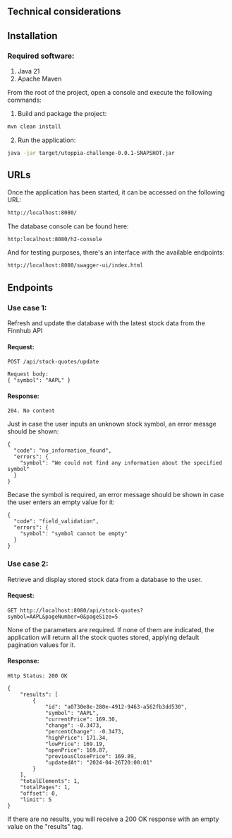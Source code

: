 ## Technical considerations


## Installation

### Required software:
1. Java 21
2. Apache Maven

From the root of the project, open a console and execute the following commands:

1. Build and package the project:

```sh
mvn clean install
```

2. Run the application:

```sh
java -jar target/utoppia-challenge-0.0.1-SNAPSHOT.jar
```

## URLs

Once the application has been started, it can be accessed on the following URL:

```sh
http://localhost:8080/
```

The database console can be found here:

```sh
http:localhost:8080/h2-console
```

And for testing purposes, there's an interface with the available endpoints:

```sh
http://localhost:8080/swagger-ui/index.html
```

## Endpoints

### Use case 1: 

Refresh and update the database with the latest stock data from the Finnhub API

#### Request:

```
POST /api/stock-quotes/update

Request body: 
{ "symbol": "AAPL" }

```

#### Response:

```
204. No content
```

Just in case the user inputs an unknown stock symbol, an error messge should be shown:

```
{
  "code": "no_information_found",
  "errors": {
    "symbol": "We could not find any information about the specified symbol"
  }
}
```
Becase the symbol is required, an error message should be shown in case the user enters an empty value for it:

```
{
  "code": "field_validation",
  "errors": {
    "symbol": "symbol cannot be empty"
  }
}
```

### Use case 2: 

Retrieve and display stored stock data from a database to the user.

#### Request:

```
GET http://localhost:8080/api/stock-quotes?symbol=AAPL&pageNumber=0&pageSize=5
```

None of the parameters are required. If none of them are indicated, the application will return all the stock quotes stored, applying default pagination values for it.


#### Response:

```
Http Status: 200 OK

{
    "results": [
        {
            "id": "a0730e8e-280e-4912-9463-a562fb3dd530",
            "symbol": "AAPL",
            "currentPrice": 169.30,
            "change": -0.3473,
            "percentChange": -0.3473,
            "highPrice": 171.34,
            "lowPrice": 169.19,
            "openPrice": 169.87,
            "previousClosePrice": 169.89,
            "updatedAt": "2024-04-26T20:00:01"
        }
    ],
    "totalElements": 1,
    "totalPages": 1,
    "offset": 0,
    "limit": 5
}
```

If there are no results, you will receive a 200 OK response with an empty value on the "results" tag.


